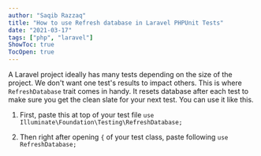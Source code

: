 ```yaml
---
author: "Saqib Razzaq"
title: "How to use Refresh database in Laravel PHPUnit Tests"
date: "2021-03-17"
tags: ["php", "laravel"]
ShowToc: true
TocOpen: true
---
```


A Laravel project ideally has many tests depending on the size of the project. We don't want one test's results to impact others. This is where `RefreshDatabase` trait comes in handy. It resets database after each test to make sure you get the clean slate for your next test. You can use it like this.

1. First, paste this at top of your test file
`use Illuminate\Foundation\Testing\RefreshDatabase;`

2. Then right after opening `{` of your test class, paste following
`use RefreshDatabase;`

